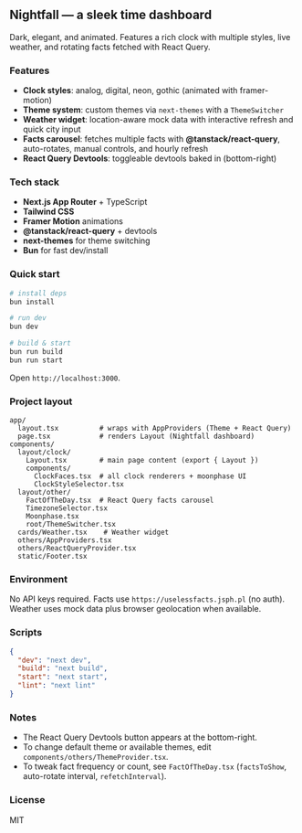 ## Nightfall — a sleek time dashboard

Dark, elegant, and animated. Features a rich clock with multiple styles, live weather, and rotating facts fetched with React Query.

### Features
- **Clock styles**: analog, digital, neon, gothic (animated with framer-motion)
- **Theme system**: custom themes via `next-themes` with a `ThemeSwitcher`
- **Weather widget**: location-aware mock data with interactive refresh and quick city input
- **Facts carousel**: fetches multiple facts with **@tanstack/react-query**, auto-rotates, manual controls, and hourly refresh
- **React Query Devtools**: toggleable devtools baked in (bottom-right)

### Tech stack
- **Next.js App Router** + TypeScript
- **Tailwind CSS**
- **Framer Motion** animations
- **@tanstack/react-query** + devtools
- **next-themes** for theme switching
- **Bun** for fast dev/install

### Quick start
```bash
# install deps
bun install

# run dev
bun dev

# build & start
bun run build
bun run start
```

Open `http://localhost:3000`.

### Project layout
```
app/
  layout.tsx          # wraps with AppProviders (Theme + React Query)
  page.tsx            # renders Layout (Nightfall dashboard)
components/
  layout/clock/
    Layout.tsx        # main page content (export { Layout })
    components/
      ClockFaces.tsx  # all clock renderers + moonphase UI
      ClockStyleSelector.tsx
  layout/other/
    FactOfTheDay.tsx  # React Query facts carousel
    TimezoneSelector.tsx
    Moonphase.tsx
    root/ThemeSwitcher.tsx
  cards/Weather.tsx    # Weather widget
  others/AppProviders.tsx
  others/ReactQueryProvider.tsx
  static/Footer.tsx
```

### Environment
No API keys required. Facts use `https://uselessfacts.jsph.pl` (no auth). Weather uses mock data plus browser geolocation when available.

### Scripts
```json
{
  "dev": "next dev",
  "build": "next build",
  "start": "next start",
  "lint": "next lint"
}
```

### Notes
- The React Query Devtools button appears at the bottom-right.
- To change default theme or available themes, edit `components/others/ThemeProvider.tsx`.
- To tweak fact frequency or count, see `FactOfTheDay.tsx` (`factsToShow`, auto-rotate interval, `refetchInterval`).

### License
MIT
